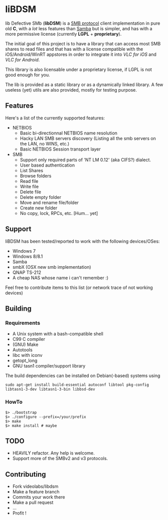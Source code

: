# liBDSM

lib Defective SMb (__libDSM__) is a [SMB protocol](https://en.wikipedia.org/wiki/Server_Message_Block) client implementation in pure old __C__, with
a _lot_ less features than [Samba](https://www.samba.org/) but is simpler, and
has with a more permissive license (currently __LGPL__ + __proprietary__).

The initial goal of this project is to have a library that can access most SMB shares to
read files and that has with a license compatible with the iOS/Android/WinRT appstores in
order to integrate it into _VLC for iOS_ and _VLC for Android_.

This library is also licensable under a proprietary license, if LGPL is not good enough
for you.

The lib is provided as a static library or as a dynamically linked library.
A few useless (yet) utils are also provided, mostly for testing purpose.

## Features

Here's a list of the currently supported features:
* NETBIOS
  * Basic bi-directionnal NETBIOS name resolution
  * Hacky LAN SMB servers discovery (Listing all the smb servers on the LAN, no WINS, etc.)
  * Basic NETBIOS Session transport layer
* SMB
  * Support only required parts of 'NT LM 0.12' (aka CIFS?) dialect.
  * User based authentication
  * List Shares
  * Browse folders
  * Read file
  * Write file
  * Delete file
  * Delete empty folder
  * Move and rename file/folder
  * Create new folder
  * No copy, lock, RPCs, etc. [Hum... yet]

## Support

liBDSM has been tested/reported to work with the following devices/OSes:

* Windows 7
* Windows 8/8.1
* Samba
* smbX (OSX new smb implementation)
* QNAP TS-212
* A cheap NAS whose name i can't remember :)

Feel free to contribute items to this list (or network trace of not working devices)

## Building

### Requirements

* A Unix system with a bash-compatible shell
* C99 C compiler
* (GNU) Make
* Autotools
* libc with iconv
* getopt_long
* GNU tasn1 compiler/support library

The build dependencies can be installed on Debian(-based) systems using

    sudo apt-get install build-essential autoconf libtool pkg-config libtasn1-3-dev libtasn1-3-bin libbsd-dev

### HowTo

    $> ./bootstrap
    $> ./configure --prefix=/your/prefix
    $> make
    $> make install # maybe


## TODO

* HEAVILY refactor. Any help is welcome.
* Support more of the SMBv2 and v3 protocols.

## Contributing

* Fork videolabs/libdsm
* Make a feature branch
* Commits your work there
* Make a pull request
* ...
* Profit !
